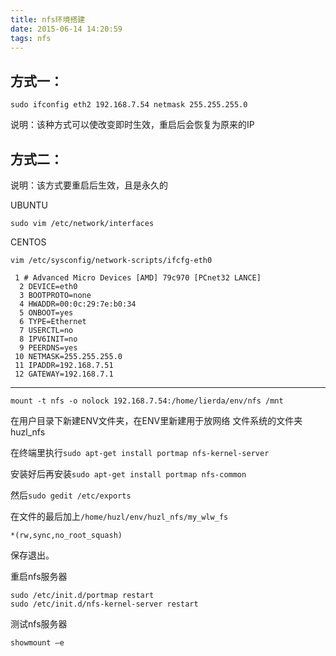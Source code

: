 ```yaml
---
title: nfs环境搭建
date: 2015-06-14 14:20:59
tags: nfs
---
```

 
## 方式一： 

	sudo ifconfig eth2 192.168.7.54 netmask 255.255.255.0 

说明：该种方式可以使改变即时生效，重启后会恢复为原来的IP 

## 方式二： 

说明：该方式要重启后生效，且是永久的 

UBUNTU

	sudo vim /etc/network/interfaces

CENTOS

	vim /etc/sysconfig/network-scripts/ifcfg-eth0

	 1 # Advanced Micro Devices [AMD] 79c970 [PCnet32 LANCE]
	  2 DEVICE=eth0
	  3 BOOTPROTO=none
	  4 HWADDR=00:0c:29:7e:b0:34
	  5 ONBOOT=yes
	  6 TYPE=Ethernet
	  7 USERCTL=no
	  8 IPV6INIT=no
	  9 PEERDNS=yes
	 10 NETMASK=255.255.255.0
	 11 IPADDR=192.168.7.51
	 12 GATEWAY=192.168.7.1

--------------------------------------------------------


	mount -t nfs -o nolock 192.168.7.54:/home/lierda/env/nfs /mnt

在用户目录下新建ENV文件夹，在ENV里新建用于放网络
文件系统的文件夹huzl_nfs

在终端里执行`sudo apt-get install portmap nfs-kernel-server`

安装好后再安装`sudo apt-get install portmap nfs-common`

然后`sudo gedit /etc/exports`

在文件的最后加上`/home/huzl/env/huzl_nfs/my_wlw_fs`

	*(rw,sync,no_root_squash)

保存退出。

重启nfs服务器

	sudo /etc/init.d/portmap restart
	sudo /etc/init.d/nfs-kernel-server restart

测试nfs服务器

	showmount –e